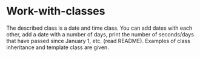 # Work-with-classes
The described class is a date and time class. You can add dates with each other, add a date with a number of days, print the number of seconds/days that have passed since January 1, etc. (read README). Examples of class inheritance and template class are given.
